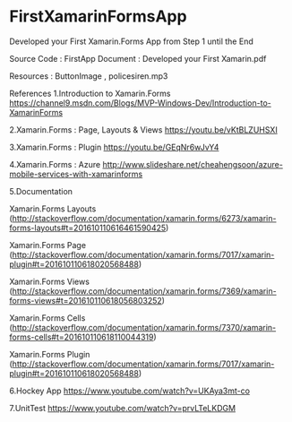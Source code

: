 # FirstXamarinFormsApp
Developed your First Xamarin.Forms App from Step 1 until the End

Source Code : FirstApp
Document : Developed your First Xamarin.pdf

Resources : ButtonImage , policesiren.mp3



References
1.Introduction to Xamarin.Forms
https://channel9.msdn.com/Blogs/MVP-Windows-Dev/Introduction-to-XamarinForms

2.Xamarin.Forms : Page, Layouts & Views
https://youtu.be/vKtBLZUHSXI

3.Xamarin.Forms : Plugin
https://youtu.be/GEqNr6wJvY4 
 
4.Xamarin.Forms : Azure
http://www.slideshare.net/cheahengsoon/azure-mobile-services-with-xamarinforms

5.Documentation

Xamarin.Forms Layouts (http://stackoverflow.com/documentation/xamarin.forms/6273/xamarin-forms-layouts#t=201610110616461590425)

Xamarin.Forms Page (http://stackoverflow.com/documentation/xamarin.forms/7017/xamarin-plugin#t=201610110618020568488)

Xamarin.Forms Views (http://stackoverflow.com/documentation/xamarin.forms/7369/xamarin-forms-views#t=201610110618056803252)

Xamarin.Forms Cells (http://stackoverflow.com/documentation/xamarin.forms/7370/xamarin-forms-cells#t=201610110618110044319)

Xamarin.Forms Plugin (http://stackoverflow.com/documentation/xamarin.forms/7017/xamarin-plugin#t=201610110618020568488)

6.Hockey App
https://www.youtube.com/watch?v=UKAya3mt-co

7.UnitTest
https://www.youtube.com/watch?v=prvLTeLKDGM

